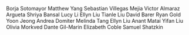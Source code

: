 Borja Sotomayor
Matthew Yang
Sebastian Villegas Mejia
Victor Almaraz Argueta
Shriya Bansal
Lucy Li
Ellyn Liu
Tianle Liu
David Barer
Ryan Gold
Yoon Jeong
Andrea Domiter 
Melinda Tang
Ellyn Liu
Anant Matai
Yifan Liu
Olivia Morkved
Dante Gil-Marin
Elizabeth Coble
Samuel Shatzkin
